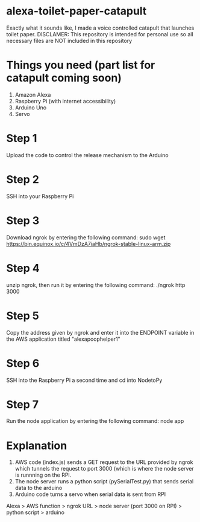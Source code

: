 # alexa-toilet-paper-catapult
Exactly what it sounds like, I made a voice controlled catapult that launches toilet paper.
DISCLAMER: This repository is intended for personal use so all necessary files are NOT included in this repository

# Things you need (part list for catapult coming soon)
1. Amazon Alexa
2. Raspberry Pi (with internet accessibility)
3. Arduino Uno
4. Servo 

# Step 1
Upload the code to control the release mechanism to the Arduino

# Step 2
SSH into your Raspberry Pi 

# Step 3
Download ngrok by entering the following command: sudo wget https://bin.equinox.io/c/4VmDzA7iaHb/ngrok-stable-linux-arm.zip

# Step 4
unzip ngrok, then run it by entering the following command: ./ngrok http 3000

# Step 5
Copy the address given by ngrok and enter it into the ENDPOINT variable in the AWS application titled "alexapoophelper1"

# Step 6
SSH into the Raspberry Pi a second time and cd into NodetoPy

# Step 7 
Run the node application by entering the following command: node app

# Explanation
1. AWS code (index.js) sends a GET request to the URL provided by ngrok which tunnels the request to port 3000 (which is where the node server is runnning on the RPI.
2. The node server runs a python script (pySerialTest.py) that sends serial data to the arduino
3. Arduino code turns a servo when serial data is sent from RPI

Alexa > AWS function > ngrok URL > node server (port 3000 on RPI) > python script > arduino 


